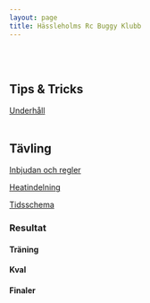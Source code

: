 ```yaml
---
layout: page
title: Hässleholms Rc Buggy Klubb 
---
```

<br/><br/>
## Tips & Tricks

[Underhåll](Underhall.pdf)
<br/><br/>
## Tävling

[Inbjudan och regler](Information.pdf)

[Heatindelning](Heatindelning.pdf)

[Tidsschema](Tidschema.pdf)

### Resultat 

#### Träning


#### Kval


#### Finaler




